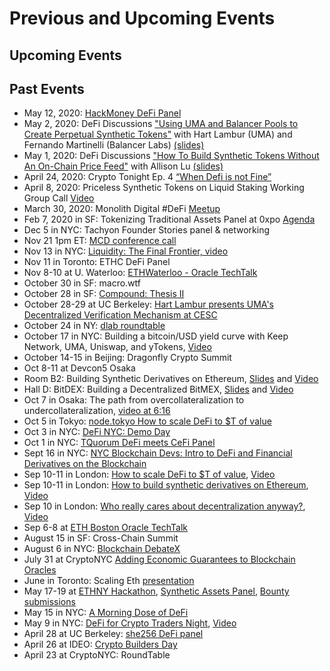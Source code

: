 # Previous and Upcoming Events

## Upcoming Events

## Past Events

- May 12, 2020: [HackMoney DeFi Panel](https://www.youtube.com/watch?v=HcEjy3N1iLo)
- May 2, 2020: DeFi Discussions ["Using UMA and Balancer Pools to Create Perpetual Synthetic Tokens"](https://www.crowdcast.io/e/defi-discussions/41) with Hart Lambur (UMA) and Fernando Martinelli (Balancer Labs) [(slides)](https://docs.google.com/presentation/d/1zpq6iUcyTtHJAtESVFqZ4xGEfdDm12k5B5fnqeDmI7Q/edit?usp=sharing)
- May 1, 2020: DeFi Discussions ["How To Build Synthetic Tokens Without An On-Chain Price Feed"](https://www.crowdcast.io/e/defi-discussions/18) with Allison Lu [(slides)](https://docs.google.com/presentation/d/1yDtzhOQqi0xz6n0NpQPbPy-9evzj7fE15yEfATsG2cY/edit?usp=sharing)
- April 24, 2020: Crypto Tonight Ep. 4 [“When Defi is not Fine”](https://youtu.be/efW-MHdA_ws)
- April 8, 2020: Priceless Synthetic Tokens on Liquid Staking Working Group Call [Video](https://youtu.be/hua-qhA28Vc)
- March 30, 2020: Monolith Digital #DeFi [Meetup](https://www.meetup.com/monolith/events/269605712)
- Feb 7, 2020 in SF: Tokenizing Traditional Assets Panel at 0xpo [Agenda](https://www.0xpo.com/)
- Dec 5 in NYC: Tachyon Founder Stories panel & networking
- Nov 21 1pm ET: [MCD conference call](https://www.youtube.com/watch?v=BcQKQGB13s4#action=share)
- Nov 13 in NYC: [Liquidity: The Final Frontier, video](https://drive.google.com/file/d/1OlHolwkkot1OtZe40wSNVBYTe7aKpITo/view)
- Nov 11 in Toronto: ETHC DeFi Panel
- Nov 8-10 at U. Waterloo: [ETHWaterloo - Oracle TechTalk](https://www.youtube.com/watch?v=9tmAygPYriI&list=PLXzKMXK2aHh5MUIMJNzVQ4DevyRmrAGE0&index=45)
- October 30 in SF: macro.wtf
- October 28 in SF: [Compound: Thesis II](https://www.eventbrite.com/e/compound-thesis-ii-tickets-74043679639)
- October 28-29 at UC Berkeley: [Hart Lambur presents UMA's Decentralized Verification Mechanism at CESC](https://cesc.io)
- October 24 in NY: [dlab roundtable](https://www.eventbrite.com/e/dlab-deep-dives-tickets-75203047339)
- October 17 in NYC: Building a bitcoin/USD yield curve with Keep Network, UMA, Uniswap, and yTokens, [Video](https://youtu.be/5Ky78wFFHjk)
- October 14-15 in Beijing: Dragonfly Crypto Summit
- Oct 8-11 at Devcon5 Osaka
- Room B2: Building Synthetic Derivatives on Ethereum, [Slides](https://docs.google.com/presentation/d/1syx5UmERftHfuiLeuSatI-GZGMIkkSPggRpNaDxDjkU/edit?usp=sharing) and [Video](https://www.youtube.com/watch?v=TjeB27zIn4g)
- Hall D: BitDEX: Building a Decentralized BitMEX, [Slides](https://docs.google.com/presentation/d/19SuDaniZD7alZVsPDHIIpHBVKRJfMe9bRFVnBqqIoJA/edit?usp=sharing) and [Video](https://www.youtube.com/watch?v=4Uwznzfne1w)
- Oct 7 in Osaka: The path from overcollateralization to undercollateralization, [video at 6:16](https://youtu.be/M8fBFhi-EE0)
- Oct 5 in Tokyo: [node.tokyo How to scale DeFi to \$T of value](https://nodetokyo.jp/schedule/)
- Oct 3 in NYC: [DeFi NYC: Demo Day](https://www.meetup.com/DeFiNYC/events/265090673/)
- Oct 1 in NYC: [TQuorum DeFi meets CeFi Panel](http://tquorum.com/)
- Sept 16 in NYC: [NYC Blockchain Devs: Intro to DeFi and Financial Derivatives on the Blockchain](https://www.meetup.com/nyc-blockchain-devs/events/264896876/)
- Sep 10-11 in London: [How to scale DeFi to \$T of value](https://defisumm.it), [Video](https://www.youtube.com/watch?v=T-AbXAeTKtQ)
- Sep 10-11 in London: [How to build synthetic derivatives on Ethereum](https://defisumm.it), [Video](https://www.youtube.com/watch?v=KxL4oJN4Adw&list=PLhbK0NpGv8dWsjLpYA-OM4gQk-GdQe7X2&index=14&t=190s)
- Sep 10 in London: [Who really cares about decentralization anyway?](https://www.meetup.com/0xCommunity/events/264324368/), [Video](https://www.youtube.com/watch?v=i_-ujemOF7Y&feature=youtu.be)
- Sep 6-8 at [ETH Boston Oracle TechTalk](https://www.youtube.com/watch?v=Qe85PsrS7Ho)
- August 15 in SF: Cross-Chain Summit
- August 6 in NYC: [Blockchain DebateX](https://www.eventbrite.com/e/two-sigma-ventures-presents-debatex-blockchain-tickets-65440677829?)
- July 31 at CryptoNYC [Adding Economic Guarantees to Blockchain Oracles](https://www.meetup.com/Crypto-NYC/events/263295980/?rv=me1&_xtd=gatlbWFpbF9jbGlja9oAJDI1MTE0MmI5LTI0ZjEtNDQ1NC04MjUzLWI3MjcxZTQ2NGY4Yg&_af=event&_af_eid=263295980)
- June in Toronto: Scaling Eth [presentation](http://bit.ly/UMA-Scaling-ETH)
- May 17-19 at [ETHNY Hackathon](https://ethnewyork.com/#schedule), [Synthetic Assets Panel](https://www.youtube.com/watch?v=9y5jz8B5HNU), [Bounty submissions](https://ethnewyork.devpost.com/submissions/search?utf8=%E2%9C%93&prize_filter%5Bprizes%5D%5B%5D=30342)
- May 15 in NYC: [A Morning Dose of DeFi](https://www.eventbrite.com/e/morning-dose-of-defi-tickets-60666470045)
- May 9 in NYC: [DeFi for Crypto Traders Night](https://www.eventbrite.com/e/defi-for-crypto-traders-tickets-60421006858#), [Video](https://www.youtube.com/watch?v=F0TD08Gw6lY)
- April 28 at UC Berkeley: [she256 DeFi panel](https://youtu.be/4np_2K8WNPU?t=7848)
- April 26 at IDEO: [Crypto Builders Day](https://www.ideocolab.com/startupstudio/)
- April 23 at CryptoNYC: RoundTable
